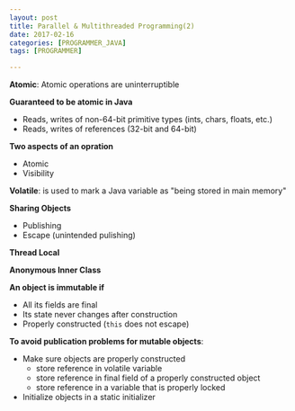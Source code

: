 ```yaml
---
layout: post
title: Parallel & Multithreaded Programming(2)
date: 2017-02-16
categories: [PROGRAMMER_JAVA]
tags: [PROGRAMMER]

---
```


__Atomic__: Atomic operations are uninterruptible__Guaranteed to be atomic in Java__ * Reads, writes of non-64-bit primitive types (ints, chars, floats, etc.)* Reads, writes of references (32-bit and 64-bit)__Two aspects of an opration__
* Atomic* Visibility

__Volatile__: is used to mark a Java variable as "being stored in main memory"

__Sharing Objects__

* Publishing
* Escape (unintended pulishing)

__Thread Local__

__Anonymous Inner Class__

__An object is immutable if__

* All its fields are final
* Its state never changes after construction
* Properly constructed (```this``` does not escape)

__To avoid publication problems for mutable objects__:

* Make sure objects are properly constructed
	* store reference in volatile variable
	* store reference in final field of a properly constructed object
	* store reference in a variable that is properly locked
* Initialize objects in a static initializer




